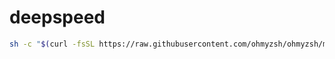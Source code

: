 # deepspeed

```bash
sh -c "$(curl -fsSL https://raw.githubusercontent.com/ohmyzsh/ohmyzsh/master/tools/install.sh)"
```
